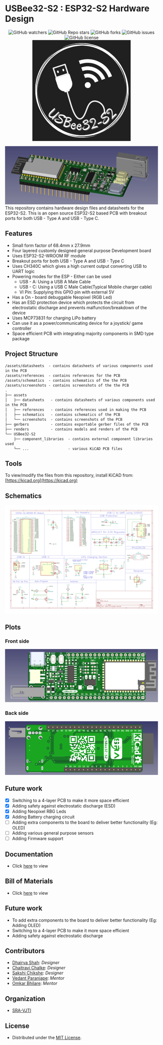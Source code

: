 # USBee32-S2 : ESP32-S2 Hardware Design

<p align="center">
<img alt="GitHub watchers" src="https://img.shields.io/github/watchers/dhairyashah1/USBee32-S2">
<img alt="GitHub Repo stars" src="https://img.shields.io/github/stars/dhairyashah1/USBee32-S2">
<img alt="GitHub forks" src="https://img.shields.io/github/forks/dhairyashah1/USBee32-S2">
<img alt="GitHub issues" src="https://img.shields.io/github/issues/dhairyashah1/USBee32-S2">
<img alt="GitHub license" src="https://img.shields.io/github/license/dhairyashah1/USBee32-S2">
  </br>
<img src="./assets/screenshots/logos/usbee32-s2-logo.jpeg" ></p>
<img src="./assets/screenshots/4-layer/general5.png"/>
</br>
This repository contains hardware design files and datasheets for the ESP32-S2. This is an open source ESP32-S2 based PCB with breakout ports for both USB - Type A and USB - Type C.
</br>


## Features

* Small form factor of 68.4mm x 27.9mm
* Four layered customly designed general purpose Development board
* Uses ESP32-S2-WROOM RF module
* Breakout ports for both USB - Type A and USB - Type C
* Uses CH340C which gives a high current output converting USB to UART logic
* Powering modes for the ESP - Either can be used
  - USB - A: Using a USB A Male Cable
  - USB - C: Using a USB C Male Cable(Typical Mobile charger cable)
  - VI Pin: Supplying this GPIO pin with external 5V
* Has a On - board debuggable Neopixel (RGB Led)
* Has an ESD protection device which protects the circuit from electrostatic discharge and prevents malfunction/breakdown of the device
* Uses MCP73831 for charging LiPo battery
* Can use it as a power/communicating device for a joystick/ game controller
* Space efficient PCB with integrating majority components in SMD type package 


## Project Structure

```
/assets/datasheets  - contains datasheets of various components used in the PCB
/assets/references  - contains references for the PCB
/assets/schematics  - contains schematics of the the PCB
/assets/screenshots - contains screenshots of the the PCB
.
├── assets
│   ├── datasheets   - contains datasheets of various components used in the PCB         
│   ├── references   - contains references used in making the PCB
│   ├── schematics   - contains schematics of the PCB
│   └── screenshots  - contains screenshots of the PCB
├── gerbers          - contains exportable gerber files of the PCB
├── renders          - contains models and renders of the PCB
└── USBee32-S2       
    ├── component_libraries  - contains external component libraries used 
    └── ...                  - various KiCAD PCB files
```


## Tools

To view/modify the files from this repository, install KiCAD from: [https://kicad.org](https://kicad.org)

## Schematics

<img src="./assets/schematics/v.2/USBee32-S2__4lyr_Schematics.svg"/>

## Plots

### Front side

<img src="./assets/screenshots/4-layer/front2.png"/>


### Back side

<img src="./assets/screenshots/4-layer/back2.png"/>


## Future work

- [x] Switching to a 4-layer PCB to make it more space efficient
- [x] Adding safety against electrostatic discharge (ESD)
- [x] Adding Neopixel RBG Leds
- [x] Adding Battery charging circuit
- [ ] Adding extra components to the board to deliver better functionality (Eg: OLED)
- [ ] Adding various general purpose sensors 
- [ ] Adding Firmware support

## Documentation
- Click [here](https://dhairyashah1.github.io/USBee32-S2/) to view

## Bill of Materials
- Click [here](https://docs.google.com/spreadsheets/d/1bL3xiH2Zh8nPkFcn60B3-9qF9RpFs6EWBHacvU51Qi4/edit#gid=0) to view

## Future work

- To add extra components to the board to deliver better functionality (Eg: Adding OLED)
- Switching to a 4-layer PCB to make it more space efficient
- Adding safety against electrostatic discharge

<!-- CONTRIBUTORS -->
## Contributors

- [Dhairya Shah](https://github.com/dhairyashah1): *Designer*
- [Chaitravi Chalke](https://github.com/chaitravi-ce): *Designer*
- [Sakshi Chikshe](https://github.com/Sakshi-0311): *Designer*
- [Vedant Paranjape](https://github.com/VedantParanjape): *Mentor*
- [Omkar Bhilare](https://github.com/ombhilare999): *Mentor*

## Organization
- [SRA-VJTI](https://github.com/SRA-VJTI)

## License
- Distributed under the [MIT License](https://github.com/dhairyashah1/pcb-design-ESP32-S2/blob/main/LICENSE).
